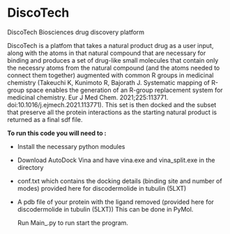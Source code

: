 # DiscoTech
DiscoTech Biosciences drug discovery platform

DiscoTech is a platfom that takes a natural product drug as a user input, along with the atoms in that natural compound that are necessary for binding and produces
a set of drug-like small molecules that contain only the necessry atoms from the natural compound (and the atoms needed to connect them together) augmented  with common R 
groups in medicinal chemistry (Takeuchi K, Kunimoto R, Bajorath J. Systematic mapping of R-group space enables the generation of an R-group replacement system for medicinal chemistry. Eur J Med Chem. 2021;225:113771. doi:10.1016/j.ejmech.2021.113771). This set is then docked and the subset that preserve all the protein interactions as the starting natural product is returned as a final sdf file.

**To run this code you will need to :**
- Install the necessary python modules
- Download AutoDock Vina and have vina.exe and vina_split.exe in the directory
- conf.txt which contains the docking details (binding site and number of modes) provided here for discodermolide in tubulin (5LXT)
- A pdb file of your protein with the ligand removed (provided here for discodermolide in tubulin (5LXT)) This can be done in PyMol.

  Run Main_.py to run start the program.


